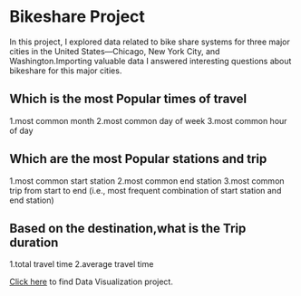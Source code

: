 #  Bikeshare Project  
In this project, I explored data related to bike share systems for three major cities in the United States—Chicago, New York City, and Washington.Importing valuable data I answered interesting questions about bikeshare for this major cities.

## Which is the most Popular times of travel

1.most common month
2.most common day of week
3.most common hour of day

## Which are the most Popular stations and trip

1.most common start station
2.most common end station
3.most common trip from start to end (i.e., most frequent combination of start station and end station)

## Based on the destination,what is the  Trip duration

1.total travel time
2.average travel time

[Click here](http://localhost:8888/edit/bikeshare.py) to find Data Visualization project.
